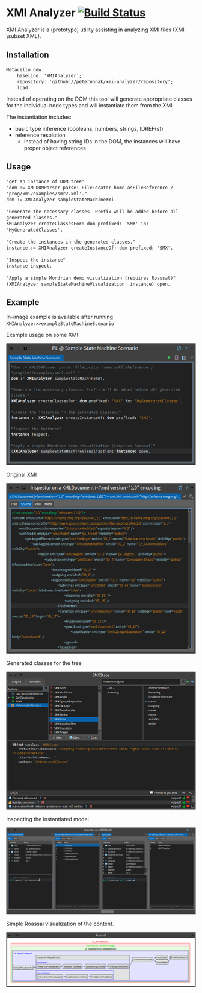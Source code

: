# XMI Analyzer [![Build Status](https://travis-ci.org/peteruhnak/xmi-analyzer.svg?branch=master)](https://travis-ci.org/peteruhnak/xmi-analyzer)

XMI Analyzer is a (prototype) utility assisting in analyzing XMI files (XMI \subset XML).

## Installation

```
Metacello new
	baseline: 'XMIAnalyzer';
	repository: 'github://peteruhnak/xmi-analyzer/repository';
	load.
```

Instead of operating on the DOM this tool will generate appropriate classes for the individual node types and will instantiate them from the XMI.

The instantiation includes:

* basic type inference (booleans, numbers, strings, IDREF(s))
* reference resolution
	* instead of having string IDs in the DOM, the instances will have proper object references

## Usage

```smalltalk
"get an instance of DOM tree"
"dom := XMLDOMParser parse: FileLocator home asFileReference / 'prog/xmi/examples/smr2.xml'."
dom := XMIAnalyzer sampleStateMachineXmi.

"Generate the necessary classes. Prefix will be added before all generated classes."
XMIAnalyzer createClassesFor: dom prefixed: 'SMX' in: 'MyGeneratedClasses'.

"Create the instances in the generated classes."
instance := XMIAnalyzer createInstanceOf: dom prefixed: 'SMX'.

"Inspect the instance"
instance inspect.

"Apply a simple Mondrian demo visualization (requires Roassal)"
(XMIAnalyzer sampleStateMachineVisualization: instance) open.
```

## Example

In-image example is available after running `XMIAnalyzer>>exampleStateMachineScenario`

Example usage on some XMI:

![Example usage](docs/example.png)

Original XMI

![Original XMI](docs/xml-tree.png)

Generated classes for the tree

![Generated classes](docs/classes.png)

Inspecting the instantiated model

![Inspecting XMI instance](docs/navigation.png)

Simple Roassal visualization of the content.

![Roassal visualization with Mondrian](docs/visualization.png)

